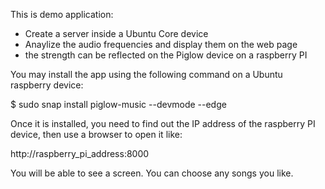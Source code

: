 This is demo application:

- Create a server inside a Ubuntu Core device
- Anaylize the audio frequencies and display them on the web page
- the strength can be reflected on the Piglow device on a raspberry PI

You may install the app using the following command on a Ubuntu raspberry device:

$ sudo snap install piglow-music --devmode --edge

Once it is installed, you need to find out the IP address of the raspberry PI device, then use a browser to open it like:

http://raspberry_pi_address:8000

You will be able to see a screen. You can choose any songs you like.
